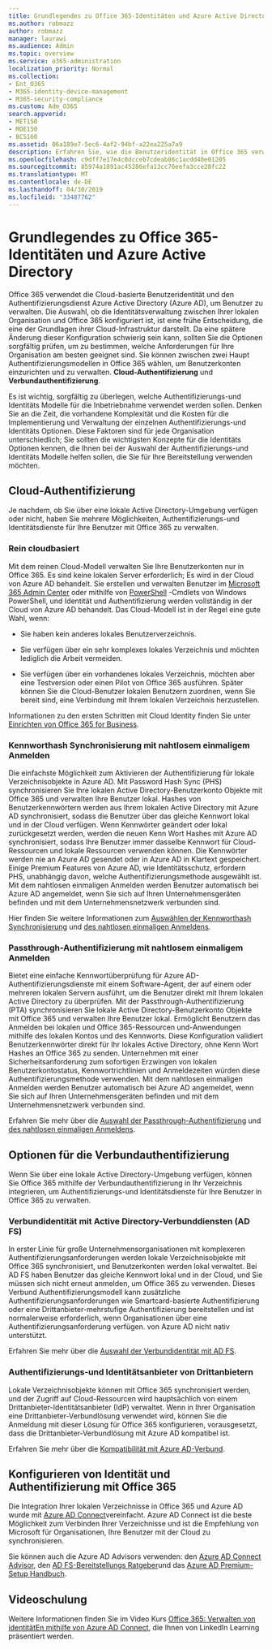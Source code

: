 ```yaml
---
title: Grundlegendes zu Office 365-Identitäten und Azure Active Directory
ms.author: robmazz
author: robmazz
manager: laurawi
ms.audience: Admin
ms.topic: overview
ms.service: o365-administration
localization_priority: Normal
ms.collection:
- Ent_O365
- M365-identity-device-management
- M365-security-compliance
ms.custom: Adm_O365
search.appverid:
- MET150
- MOE150
- BCS160
ms.assetid: 06a189e7-5ec6-4af2-94bf-a22ea225a7a9
description: Erfahren Sie, wie die Benutzeridentität in Office 365 verwaltet wird.
ms.openlocfilehash: c9dff7e17e4c0dcceb7cdeab86c1acdd40e01205
ms.sourcegitcommit: 85974a1891ac45286efa13cc76eefa3cce28fc22
ms.translationtype: MT
ms.contentlocale: de-DE
ms.lasthandoff: 04/30/2019
ms.locfileid: "33487762"
---
```

# <a name="understanding-office-365-identity-and-azure-active-directory"></a>Grundlegendes zu Office 365-Identitäten und Azure Active Directory

Office 365 verwendet die Cloud-basierte Benutzeridentität und den Authentifizierungsdienst Azure Active Directory (Azure AD), um Benutzer zu verwalten. Die Auswahl, ob die Identitätsverwaltung zwischen Ihrer lokalen Organisation und Office 365 konfiguriert ist, ist eine frühe Entscheidung, die eine der Grundlagen ihrer Cloud-Infrastruktur darstellt. Da eine spätere Änderung dieser Konfiguration schwierig sein kann, sollten Sie die Optionen sorgfältig prüfen, um zu bestimmen, welche Anforderungen für Ihre Organisation am besten geeignet sind. Sie können zwischen zwei Haupt Authentifizierungsmodellen in Office 365 wählen, um Benutzerkonten einzurichten und zu verwalten. **Cloud-Authentifizierung** und **Verbundauthentifizierung**.
  
Es ist wichtig, sorgfältig zu überlegen, welche Authentifizierungs-und Identitäts Modelle für die Inbetriebnahme verwendet werden sollen. Denken Sie an die Zeit, die vorhandene Komplexität und die Kosten für die Implementierung und Verwaltung der einzelnen Authentifizierungs-und Identitäts Optionen. Diese Faktoren sind für jede Organisation unterschiedlich; Sie sollten die wichtigsten Konzepte für die Identitäts Optionen kennen, die Ihnen bei der Auswahl der Authentifizierungs-und Identitäts Modelle helfen sollen, die Sie für Ihre Bereitstellung verwenden möchten.
  
## <a name="cloud-authentication"></a>Cloud-Authentifizierung

Je nachdem, ob Sie über eine lokale Active Directory-Umgebung verfügen oder nicht, haben Sie mehrere Möglichkeiten, Authentifizierungs-und Identitätsdienste für Ihre Benutzer mit Office 365 zu verwalten.
  
### <a name="cloud-only"></a>Rein cloudbasiert

Mit dem reinen Cloud-Modell verwalten Sie Ihre Benutzerkonten nur in Office 365. Es sind keine lokalen Server erforderlich; Es wird in der Cloud von Azure AD behandelt. Sie erstellen und verwalten Benutzer im [Microsoft 365 Admin Center](https://admin.microsoft.com) oder mithilfe von [PowerShell](https://docs.microsoft.com/office365/enterprise/powershell/manage-office-365-with-office-365-powershell) -Cmdlets von Windows PowerShell, und Identität und Authentifizierung werden vollständig in der Cloud von Azure AD behandelt. Das Cloud-Modell ist in der Regel eine gute Wahl, wenn: 
  
- Sie haben kein anderes lokales Benutzerverzeichnis.
    
- Sie verfügen über ein sehr komplexes lokales Verzeichnis und möchten lediglich die Arbeit vermeiden.
    
- Sie verfügen über ein vorhandenes lokales Verzeichnis, möchten aber eine Testversion oder einen Pilot von Office 365 ausführen. Später können Sie die Cloud-Benutzer lokalen Benutzern zuordnen, wenn Sie bereit sind, eine Verbindung mit Ihrem lokalen Verzeichnis herzustellen.
    
Informationen zu den ersten Schritten mit Cloud Identity finden Sie unter [Einrichten von Office 365 for Business](https://support.office.com/article/6a3a29a0-e616-4713-99d1-15eda62d04fa).
  
### <a name="password-hash-sync-with-seamless-single-sign-on"></a>Kennworthash Synchronisierung mit nahtlosem einmaligem Anmelden

Die einfachste Möglichkeit zum Aktivieren der Authentifizierung für lokale Verzeichnisobjekte in Azure AD. Mit Password Hash Sync (PHS) synchronisieren Sie Ihre lokalen Active Directory-Benutzerkonto Objekte mit Office 365 und verwalten Ihre Benutzer lokal. Hashes von Benutzerkennwörtern werden aus Ihrem lokalen Active Directory mit Azure AD synchronisiert, sodass die Benutzer über das gleiche Kennwort lokal und in der Cloud verfügen. Wenn Kennwörter geändert oder lokal zurückgesetzt werden, werden die neuen Kenn Wort Hashes mit Azure AD synchronisiert, sodass Ihre Benutzer immer dasselbe Kennwort für Cloud-Ressourcen und lokale Ressourcen verwenden können. Die Kennwörter werden nie an Azure AD gesendet oder in Azure AD in Klartext gespeichert. Einige Premium Features von Azure AD, wie Identitätsschutz, erfordern PHS, unabhängig davon, welche Authentifizierungsmethode ausgewählt ist. Mit dem nahtlosen einmaligen Anmelden werden Benutzer automatisch bei Azure AD angemeldet, wenn Sie sich auf Ihren Unternehmensgeräten befinden und mit dem Unternehmensnetzwerk verbunden sind.
  
Hier finden Sie weitere Informationen zum [Auswählen der Kennworthash Synchronisierung](https://docs.microsoft.com/azure/security/azure-ad-choose-authn) und [des nahtlosen einmaligen Anmeldens](https://docs.microsoft.com/azure/active-directory/connect/active-directory-aadconnect-sso).
  
### <a name="pass-through-authentication-with-seamless-single-sign-on"></a>Passthrough-Authentifizierung mit nahtlosem einmaligem Anmelden

Bietet eine einfache Kennwortüberprüfung für Azure AD-Authentifizierungsdienste mit einem Software-Agent, der auf einem oder mehreren lokalen Servern ausführt, um die Benutzer direkt mit Ihrem lokalen Active Directory zu überprüfen. Mit der Passthrough-Authentifizierung (PTA) synchronisieren Sie lokale Active Directory-Benutzerkonto Objekte mit Office 365 und verwalten Ihre Benutzer lokal. Ermöglicht Benutzern das Anmelden bei lokalen und Office 365-Ressourcen und-Anwendungen mithilfe des lokalen Kontos und des Kennworts. Diese Konfiguration validiert Benutzerkennwörter direkt für Ihr lokales Active Directory, ohne Kenn Wort Hashes an Office 365 zu senden. Unternehmen mit einer Sicherheitsanforderung zum sofortigen Erzwingen von lokalen Benutzerkontostatus, Kennwortrichtlinien und Anmeldezeiten würden diese Authentifizierungsmethode verwenden. Mit dem nahtlosen einmaligen Anmelden werden Benutzer automatisch bei Azure AD angemeldet, wenn Sie sich auf Ihren Unternehmensgeräten befinden und mit dem Unternehmensnetzwerk verbunden sind.
  
Erfahren Sie mehr über die [Auswahl der Passthrough-Authentifizierung](https://docs.microsoft.com/azure/security/azure-ad-choose-authn) und [des nahtlosen einmaligen Anmeldens](https://docs.microsoft.com/azure/active-directory/connect/active-directory-aadconnect-sso).
  
## <a name="federated-authentication-options"></a>Optionen für die Verbundauthentifizierung

Wenn Sie über eine lokale Active Directory-Umgebung verfügen, können Sie Office 365 mithilfe der Verbundauthentifizierung in Ihr Verzeichnis integrieren, um Authentifizierungs-und Identitätsdienste für Ihre Benutzer in Office 365 zu verwalten.
  
### <a name="federated-identity-with-active-directory-federation-services-ad-fs"></a>Verbundidentität mit Active Directory-Verbunddiensten (AD FS)

In erster Linie für große Unternehmensorganisationen mit komplexeren Authentifizierungsanforderungen werden lokale Verzeichnisobjekte mit Office 365 synchronisiert, und Benutzerkonten werden lokal verwaltet. Bei AD FS haben Benutzer das gleiche Kennwort lokal und in der Cloud, und Sie müssen sich nicht erneut anmelden, um Office 365 zu verwenden. Dieses Verbund Authentifizierungsmodell kann zusätzliche Authentifizierungsanforderungen wie Smartcard-basierte Authentifizierung oder eine Drittanbieter-mehrstufige Authentifizierung bereitstellen und ist normalerweise erforderlich, wenn Organisationen über eine Authentifizierungsanforderung verfügen. von Azure AD nicht nativ unterstützt.
  
Erfahren Sie mehr über die [Auswahl der Verbundidentität mit AD FS](https://docs.microsoft.com/azure/security/azure-ad-choose-authn).
  
### <a name="third-party-authentication-and-identity-providers"></a>Authentifizierungs-und Identitätsanbieter von Drittanbietern

Lokale Verzeichnisobjekte können mit Office 365 synchronisiert werden, und der Zugriff auf Cloud-Ressourcen wird hauptsächlich von einem Drittanbieter-Identitätsanbieter (IdP) verwaltet. Wenn in Ihrer Organisation eine Drittanbieter-Verbundlösung verwendet wird, können Sie die Anmeldung mit dieser Lösung für Office 365 konfigurieren, vorausgesetzt, dass die Drittanbieter-Verbundlösung mit Azure AD kompatibel ist.
  
Erfahren Sie mehr über die [Kompatibilität mit Azure AD-Verbund](https://docs.microsoft.com/azure/active-directory/connect/active-directory-aadconnect-federation-compatibility).
  
## <a name="configuring-identity-and-authentication-with-office-365"></a>Konfigurieren von Identität und Authentifizierung mit Office 365

Die Integration Ihrer lokalen Verzeichnisse in Office 365 und Azure AD wurde mit [Azure AD Connect](https://docs.microsoft.com/azure/active-directory/connect/active-directory-aadconnect)vereinfacht. Azure AD Connect ist die beste Möglichkeit zum Verbinden Ihrer Verzeichnisse und ist die Empfehlung von Microsoft für Organisationen, Ihre Benutzer mit der Cloud zu synchronisieren.
  
Sie können auch die Azure AD Advisors verwenden: den [Azure AD Connect Advisor](https://aka.ms/aadconnectpwsync), den [AD FS-Bereitstellungs Ratgeber](https://aka.ms/adfsguidance)und das [Azure AD Premium-Setup Handbuch](https://aka.ms/aadpguidance).
  
## <a name="video-training"></a>Videoschulung

Weitere Informationen finden Sie im Video Kurs [Office 365: Verwalten von identitätEn mithilfe von Azure AD Connect](https://support.office.com/article/90991a1d-c0ab-479a-b413-35c9706f6fed.aspx), die Ihnen von LinkedIn Learning präsentiert werden.
